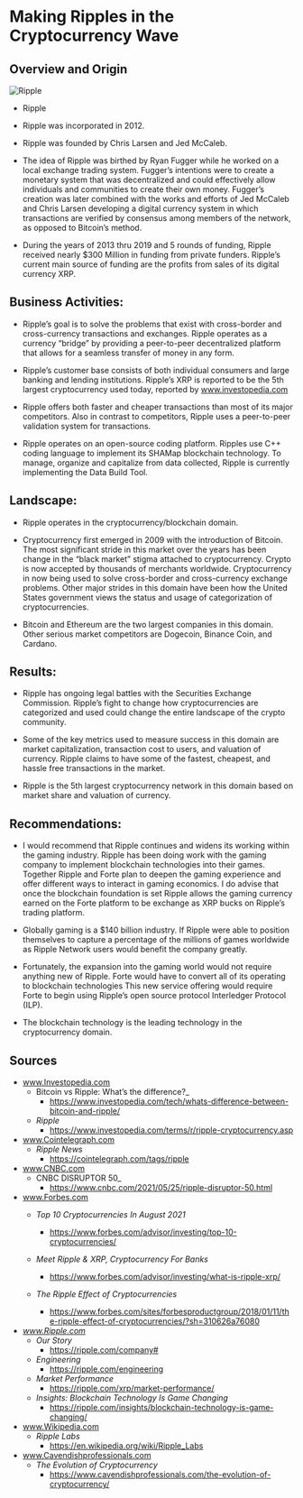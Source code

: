 # Making Ripples in the Cryptocurrency Wave

## Overview and Origin

![Ripple](/Users/xbook/desktop/bootcamp/fintech/miami-homework/homework1/rl.png)

* Ripple

* Ripple was incorporated in 2012.

* Ripple was founded by Chris Larsen and Jed McCaleb.

* The idea of Ripple was birthed by Ryan Fugger while he worked on a local exchange trading system. Fugger’s intentions were to create a monetary system that was decentralized and could effectively allow individuals and communities to create their own money. Fugger’s creation was later combined with the works and efforts of Jed McCaleb and Chris Larsen developing a digital currency system in which transactions are verified by consensus among members of the network, as opposed to Bitcoin’s method.

* During the years of 2013 thru 2019 and 5 rounds of funding, Ripple received nearly $300 Million in funding from private funders. Ripple’s current main source of funding are the profits from sales of its digital currency XRP.

## Business Activities:

* Ripple’s goal is to solve the problems that exist with cross-border and cross-currency transactions and exchanges. Ripple operates as a currency “bridge” by providing a peer-to-peer decentralized platform that allows for a seamless transfer of money in any form.

* Ripple’s customer base consists of both individual consumers and large banking and lending institutions. Ripple’s XRP is reported to be the 5th largest cryptocurrency used today, reported by www.investopedia.com

* Ripple offers both faster and cheaper transactions than most of its major competitors. Also in contrast to competitors, Ripple uses a peer-to-peer validation system for transactions.

* Ripple operates on an open-source coding platform. Ripples use C++ coding language to implement its SHAMap blockchain technology. To manage, organize and capitalize from data collected, Ripple is currently implementing the Data Build Tool.

## Landscape:

* Ripple operates in the cryptocurrency/blockchain domain.

* Cryptocurrency first emerged in 2009 with the introduction of Bitcoin. The most significant stride in this market over the years has been change in the “black market” stigma attached to cryptocurrency. Crypto is now accepted by thousands of merchants worldwide. Cryptocurrency in now being used to solve cross-border and cross-currency exchange problems. Other major strides in this domain have been how the United States government views the status and usage of categorization of cryptocurrencies.

* Bitcoin and Ethereum are the two largest companies in this domain. Other serious market competitors are Dogecoin, Binance Coin, and Cardano.

## Results:

* Ripple has ongoing legal battles with the Securities Exchange Commission. Ripple’s fight to change how cryptocurrencies are categorized and used could change the entire landscape of the crypto community.

* Some of the key metrics used to measure success in this domain are market capitalization, transaction cost to users, and valuation of currency. Ripple claims to have some of the fastest, cheapest, and hassle free transactions in the market.

* Ripple is the 5th largest cryptocurrency network in this domain based on market share and valuation of currency.

## Recommendations:

* I would recommend that Ripple continues and widens its working within the gaming industry. Ripple has been doing work with the gaming company to implement blockchain technologies into their games. Together Ripple and Forte plan to deepen the gaming experience and offer different ways to interact in gaming economics. I do advise that once the blockchain foundation is set Ripple allows the gaming currency earned on the Forte platform  to be exchange as XRP bucks on Ripple’s trading platform.

* Globally gaming is a $140 billion industry. If Ripple were able to position themselves to capture a percentage  of the millions of games worldwide as Ripple Network users would benefit the company greatly.

* Fortunately, the expansion into the gaming world would not require anything new of Ripple. Forte would have to convert all of its operating to blockchain technologies This new service offering would require Forte to begin using Ripple’s open source protocol Interledger Protocol (ILP).

* The blockchain technology is the leading technology in the cryptocurrency domain.

## Sources

* www.Investopedia.com
    * Bitcoin vs Ripple: What’s the difference?_
        * https://www.investopedia.com/tech/whats-difference-between-bitcoin-and-ripple/
    *  _Ripple_
        * https://www.investopedia.com/terms/r/ripple-cryptocurrency.asp
* www.Cointelegraph.com
    * _Ripple News_
        * https://cointelegraph.com/tags/ripple
* www.CNBC.com
    * CNBC DISRUPTOR 50_
        * https://www.cnbc.com/2021/05/25/ripple-disruptor-50.html
* www.Forbes.com
    * _Top 10 Cryptocurrencies In August 2021_
        * https://www.forbes.com/advisor/investing/top-10-cryptocurrencies/
    * _Meet Ripple & XRP, Cryptocurrency For Banks_
        * https://www.forbes.com/advisor/investing/what-is-ripple-xrp/

    * _The Ripple Effect of Cryptocurrencies_
        * https://www.forbes.com/sites/forbesproductgroup/2018/01/11/the-ripple-effect-of-cryptocurrencies/?sh=310626a76080
* _www.Ripple.com_
    * _Our Story_
        * https://ripple.com/company#
    * _Engineering_
        * https://ripple.com/engineering
    * _Market Performance_
        * https://ripple.com/xrp/market-performance/
    * _Insights: Blockchain Technology Is Game Changing_
        * https://ripple.com/insights/blockchain-technology-is-game-changing/
* www.Wikipedia.com
    * _Ripple Labs_
        * https://en.wikipedia.org/wiki/Ripple_Labs
* www.Cavendishprofessionals.com
    * _The Evolution of Cryptocurrency_
        * https://www.cavendishprofessionals.com/the-evolution-of-cryptocurrency/
 